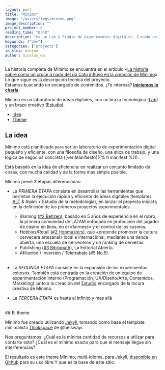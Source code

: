 ```yaml
---
layout: post
title: "Mínimo"
image: "/assets/imgs/minimo.png"
image_description: ""
project_number: 0
reading_time: "0:40"
description: "es un Lab & Studio de experimentos digitales. Creado en Jekyll con ♥"
keywords: ["dev"]
categories: ['projects']
id_slug: minimo
author: nicolas_ea
---
```


<div class="alert alert-warning text-center" role="alert">
  La historia completa de Mínimo se encuentra en el artículo «<a hreflang="es" href="https://blog.minimo.io/al-santo-pepe/historia-creacion-de-minimo/">La historia sobre cómo un cruce a nado del río Catu influyó en la creación de Mínimo</a>». Lo que sigue es la descripción técnica del proyecto.
</div>
<div class="alert alert-warning text-center" role="alert">Estamos buscando un encargado de contenidos. ¿Te interesa? <a href="mailto:{{ site.email }}" rel="nofollow" target="_blank"><strong><span class="text-nowrap"><i class="fas fa-hand-point-right mr-1"></i>Iniciemos</span> la charla</strong></a>.</div>

Mínimo es un laboratorio de ideas digitales, con un brazo tecnológico (<a href="{% tl projects %}">Lab</a>) y un brazo creativo (<a target="_blank" href="{{ site.instagram_username }}">Estudio</a>).

* <a href="#la-idea">Idea</a>
* <a href="#el-theme">Theme</a>

## La idea
Mínimo está planificado para ser un laboratorio de experimentación digital pequeño y eficiente, con una filosofía de diseño, una ética de trabajo, y una lógica de negocios concreta ([ver Manifiesto]({% tl manifest %})).


Está basado en la idea de eficiencia: en realizar un conjunto limitado de cosas, con mucha calidad y de la forma mas simple posible.


Mínimo prevé 3 etapas diferenciadas:

* La <i class="bg-black">PRIMERA ETAPA</i> consiste en desarrollar las herramientas que permitan la
ejecución rápida y eficiente de ideas digitales (templates [ALT](/2019/10-alt-template/) & Aipim + Estudio de la metodología), en lanzar el proyecto inicial y en la definición de los primeros proyectos experimentales.

  * iGaming ([#2 Betizen](/2019/3/)), basado en 5 años de experiencia en el rubro, la primera comunidad de LATAM enfocada en protección del jugador de casino en linea, en el «fairness» y el control de los casinos.
  * Hobbies/Retail ([#2 Hopmasters](/2020/hopmasters/)), que «pretende promover la cultura cervecera artesanal» local e internacional, mediante una tienda abierta, una escuela de cerveceros y un ranking de cervezas.
  * Publishing ([#3 Bibliopath](/2020/bibliopath/)), La Editorial Abierta.
  * Afiliación / Inversión / Teletrabajo (#5 No.5).
<br><br>
* La <i class="bg-black">SEGUNDA ETAPA</i> consiste en la expansión de los experimentos exitosos. También está centrada en la creación de un equipo de experimentación interno (Programación, UX/Diseño/Arte, Contenidos, Marketing) junto a la creación del [Estudio](https://www.instagram.com/minimo.io/) encargado de la locura creativa de Mínimo.

* La <i class="bg-black">TERCERA ETAPA</i> es hasta el infinito y mas allá <i class="fas fa-rocket"></i>

<br>
## El theme

Mínimo fue creado utilizando [Jekyll](https://jekyllrb.com/), tomando como base el template minimalista [Thinkspace](https://github.com/heiswayi/thinkspace) de @heiswayi.

Nos preguntamos:
¿Cuál es la mínima cantidad de recursos a utilizar para contarte esto?
¿Cuál es el mínimo exacto para que el mensaje llegue sin interferencias?

El resultado es este theme Mínimo, multi-idioma, para Jekyll, [disponible en Github](https://github.com/minimo-io/minimo) para su uso libre <i class="fas fa-hand-rock"></i> Y que es la base de este sitio.

<br>
